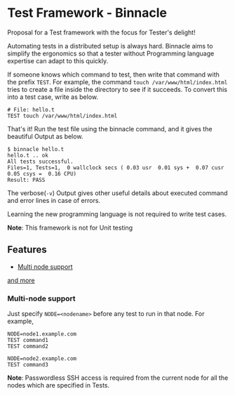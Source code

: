 # Test Framework - Binnacle

Proposal for a Test framework with the focus for Tester's delight!

Automating tests in a distributed setup is always hard. Binnacle aims
to simplify the ergonomics so that a tester without Programming
language expertise can adapt to this quickly.

If someone knows which command to test, then write that command with
the prefix `TEST`. For example, the command `touch
/var/www/html/index.html` tries to create a file inside the directory
to see if it succeeds. To convert this into a test case, write as
below.

```
# File: hello.t
TEST touch /var/www/html/index.html
```

That's it! Run the test file using the binnacle command, and it gives
the beautiful Output as below.

```console
$ binnacle hello.t
hello.t .. ok
All tests successful.
Files=1, Tests=1,  0 wallclock secs ( 0.03 usr  0.01 sys +  0.07 cusr  0.05 csys =  0.16 CPU)
Result: PASS
```

The verbose(`-v`) Output gives other useful details about executed
command and error lines in case of errors.

Learning the new programming language is not required to write test
cases.

**Note**: This framework is not for Unit testing

## Features

- [Multi node support](#Multi-node-support)

[and more](https://kadalu.io/rfcs/0002-test-framework-binnacle.html)

### Multi-node support

Just specify `NODE=<nodename>` before any test to run in that
node. For example,

```
NODE=node1.example.com
TEST command1
TEST command2

NODE=node2.example.com
TEST command3
```

**Note**: Passwordless SSH access is required from the current node
for all the nodes which are specified in Tests.

